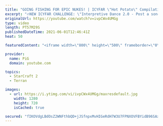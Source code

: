 ```yaml
---
title: "GOING FISHING FOR EPIC NUKES! | ICYFAR \"Hot Potato\" Compilation"
excerpt: "🔥NEW ICYFAR CHALLENGE: \"Interpretive Dance 2.0 - Post a song name at the start of the game and use a strategy inspired by the song! Send submissions to eonblu95@gmail.com as attachment AND only ICYFAR as the subject. Max 1 replay per person. Latest submission is on the 24th April.  0:00 Game 1 22:06"
originalUrl: https://youtube.com/watch?v=ivpCWx4UMGg
type: video
length: PT57M29S
publishedDateTime: 2021-06-01T12:46:41Z
heat: 50

featuredContent: "<iframe width=\"800\" height=\"500\" frameborder=\"0\" src=\"https://www.youtube.com/embed/ivpCWx4UMGg\" allow=\"accelerometer; autoplay; encrypted-media; gyroscope; picture-in-picture\" allowfullscreen></iframe>"

provider:
  name: PiG
  domain: youtube.com

topics:
  - StarCraft 2
  - Terran

images:
  - url: https://i.ytimg.com/vi/ivpCWx4UMGg/maxresdefault.jpg
    width: 1280
    height: 720
    isCached: true

secured: "fIKOVdgLBdOsZ2WNFthbQD+jJSfnpxMvHIGeRdH7W3U7FPNXOVFBYidB96SAxd4+M0cg/6R5N8rxgignlgwUcSjZWluR+uluDenh05ajFojJ/Gf/yuoLtDTJwbABcTtUWjktqpTCUqiBaKj04kWC4m8BjiG4zzeg9bqsKtBTGzmDy8VRGzGzUc283cB5vqPT1HxUY0h+C0AACXSt7Ipzqf4uVapi9d3z4ET3M1+45Y4PzH89EeAG776v4+EJQiZrIvbLoOlSg6P5XRfS6KDZUL59U1vTugJjwv5PHRwpCC/1QPP3kVt8Sp9k2iTzZoBSBHhArzeYTos41UVE7JX1xAVLzmfuZThbxhu792ujFBW6JFrzzSCVp4hraMQKJTFDih9aFfHhciT+aTYa2iEsGTl1YC6azFz5bHnLoqkIveE=;n8/DH6q7ME/wdJ0uAa8kWQ=="
---
```


